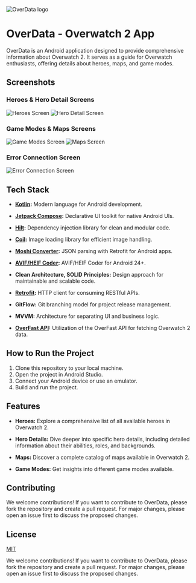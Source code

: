 ![OverData logo](https://i.imgur.com/ICAJb6D.png)

# OverData - Overwatch 2 App

OverData is an Android application designed to provide comprehensive information about Overwatch 2. It serves as a guide for Overwatch enthusiasts, offering details about heroes, maps, and game modes.

## Screenshots

### Heroes & Hero Detail Screens
![Heroes Screen](https://i.imgur.com/rjCKkr2.jpg) ![Hero Detail Screen](https://i.imgur.com/G1DuH6Z.jpg)

### Game Modes & Maps Screens
![Game Modes Screen](https://i.imgur.com/LKrafA2.jpg) ![Maps Screen](https://i.imgur.com/tUnKgOA.jpg)

### Error Connection Screen
![Error Connection Screen](https://i.imgur.com/Pg3uukZ.jpg)

## Tech Stack

- **[Kotlin](https://developer.android.com/kotlin):** Modern language for Android development.
  
- **[Jetpack Compose](https://developer.android.com/jetpack/compose):** Declarative UI toolkit for native Android UIs.

- **[Hilt](https://dagger.dev/hilt/):** Dependency injection library for clean and modular code.

- **[Coil](https://coil-kt.github.io/coil/):** Image loading library for efficient image handling.

- **[Moshi Converter](https://github.com/square/moshi):** JSON parsing with Retrofit for Android apps.

- **[AVIF/HEIF Coder](https://github.com/awxkee/avif-coder):** AVIF/HEIF Coder for Android 24+.

- **Clean Architecture, SOLID Principles:** Design approach for maintainable and scalable code.

- **[Retrofit](https://square.github.io/retrofit/):** HTTP client for consuming RESTful APIs.

- **GitFlow:** Git branching model for project release management.

- **MVVM:** Architecture for separating UI and business logic.

- **[OverFast API](https://overfast-api.tekrop.fr/):** Utilization of the OverFast API for fetching Overwatch 2 data.

## How to Run the Project

1. Clone this repository to your local machine.
2. Open the project in Android Studio.
3. Connect your Android device or use an emulator.
4. Build and run the project.

## Features

- **Heroes:** Explore a comprehensive list of all available heroes in Overwatch 2.
  
- **Hero Details:** Dive deeper into specific hero details, including detailed information about their abilities, roles, and backgrounds.

- **Maps:** Discover a complete catalog of maps available in Overwatch 2.
  
- **Game Modes:** Get insights into different game modes available.

## Contributing

We welcome contributions! If you want to contribute to OverData, please fork the repository and create a pull request. For major changes, please open an issue first to discuss the proposed changes.

## License

[MIT](https://choosealicense.com/licenses/mit/)

We welcome contributions! If you want to contribute to OverData, please fork the repository and create a pull request. For major changes, please open an issue first to discuss the proposed changes.
